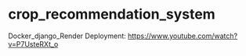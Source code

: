 # crop_recommendation_system


Docker_django_Render Deployment:
https://www.youtube.com/watch?v=P7UsteRXt_o